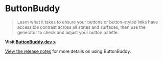 # ButtonBuddy

> Learn what it takes to ensure your buttons or button-styled links have accessible contrast across all states and surfaces, then use the generator to check and adjust your button palette.

**Visit [ButtonBuddy.dev >](https://buttonbuddy.dev)**

[View the release notes](https://dev.to/5t3ph/generate-accessible-button-colors-with-buttonbuddy-41mg) for more details on using ButtonBuddy.
